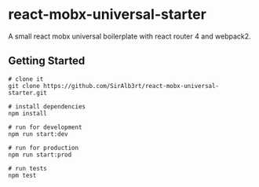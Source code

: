 # react-mobx-universal-starter
A small react mobx universal boilerplate with react router 4 and webpack2.

Getting Started
-

```
# clone it
git clone https://github.com/SirAlb3rt/react-mobx-universal-starter.git

# install dependencies
npm install

# run for development
npm run start:dev

# run for production
npm run start:prod

# run tests
npm test
```
